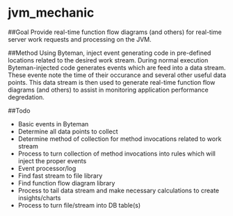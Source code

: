 # jvm_mechanic

##Goal
Provide real-time function flow diagrams (and others) for real-time server work requests and processing on the JVM.

##Method
Using Byteman, inject event generating code in pre-defined locations related to the desired work stream. During normal execution Byteman-injected code generates events which are feed into a data stream. These evente note the time of their occurance and several other useful data points. This data stream is then used to generate real-time function flow diagrams (and others) to assist in monitoring application performance degredation.

##Todo
 - Basic events in Byteman
 - Determine all data points to collect
 - Determine method of collection for method invocations related to work stream
 - Process to turn collection of method invocations into rules which will inject the proper events
 - Event processor/log
 - Find fast stream to file library
 - Find function flow diagram library
 - Process to tail data stream and make necessary calculations to create insights/charts
 - Process to turn file/stream into DB table(s)
